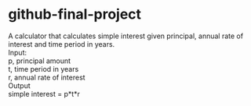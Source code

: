 # github-final-project
A calculator that calculates simple interest given principal, annual rate of interest and time period in years.<br>
Input:<br>
   p, principal amount<br>
   t, time period in years<br>
   r, annual rate of interest<br>
Output<br>
   simple interest = p\*t\*r
